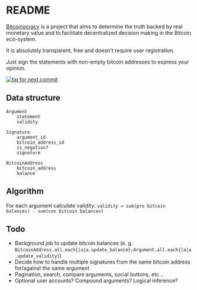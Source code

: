 README
======

[Bitcoinocracy](http://bitcoinocracy.com) is a project that aims to determine the truth backed by real monetary value and to facilitate decentralized decision making in the Bitcoin eco-system.

It is absolutely transparent, free and doesn't require user registration.

Just sign the statements with non-empty bitcoin addresses to express your opinion.

[![tip for next commit](https://tip4commit.com/projects/43130.svg)](https://tip4commit.com/github/arsenische/bitcoinocracy)


Data structure
--------------

```
Argument
	statement
	validity
	
Signature
	argument_id
	bitcoin_address_id
	is_negation?
	signature

BitcoinAddress
	bitcoin_address
	balance
```

Algorithm
---------

For each argument calculate validity: `validity = sum(pro bitcoin balances) - sum(con bitcoin balances)`

Todo
----

* Background job to update bitcoin balances (e. g. `BitcoinAddress.all.each{|a|a.update_balance};Argument.all.each{|a|a.update_validity}`)
* Decide how to handle multiple signatures from the same bitcoin address for/against the same argument
* Pagination, search, compare arguments, social buttons, etc...
* Optional user accounts? Compound arguments? Logical inference?
